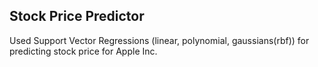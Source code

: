 ## Stock Price Predictor
Used Support Vector Regressions (linear, polynomial, gaussians(rbf)) for predicting stock price for Apple Inc.
